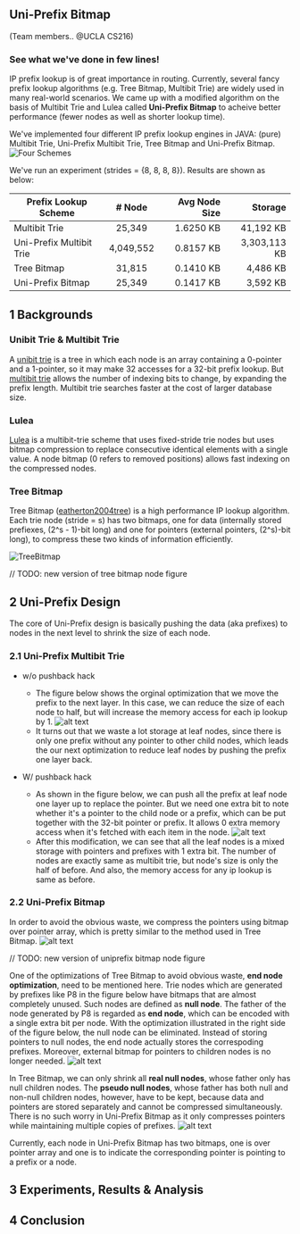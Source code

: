 ## Uni-Prefix Bitmap
(Team members.. @UCLA CS216)

### See what we've done in few lines!
IP prefix lookup is of great importance in routing. Currently, several fancy prefix lookup algorithms (e.g. Tree Bitmap, Multibit Trie) are widely used in many real-world scenarios. We came up with a modified algorithm on the basis of Multibit Trie and Lulea called **Uni-Prefix Bitmap** to acheive better performance (fewer nodes as well as shorter lookup time). 

We've implemented four different IP prefix lookup engines in JAVA: (pure) Multibit Trie, Uni-Prefix Multibit Trie, Tree Bitmap and Uni-Prefix Bitmap.
![](https://github.com/johnwenjunwu/proj216/blob/master/figures/FourSchemes.png?raw=true "Four Schemes")

We've run an experiment (strides = {8, 8, 8, 8}). Results are shown as below:

| Prefix Lookup Scheme | # Node  | Avg Node Size | Storage  |
| ------------- |:-----:| --------------:|-----:|
| Multibit Trie      | 25,349 | 1.6250 KB| 41,192 KB |
| Uni-Prefix Multibit Trie      | 4,049,552      |   0.8157 KB | 3,303,113 KB |
| Tree Bitmap | 31,815      | 0.1410 KB |  4,486 KB |
| Uni-Prefix Bitmap | 25,349      |  0.1417 KB | 3,592 KB |


## 1 Backgrounds
### Unibit Trie & Multibit Trie
A [unibit trie](https://raminaji.wordpress.com/unibit-tries/) is a tree in which each node is an array containing a 0-pointer and a 1-pointer, so it may make 32 accesses for a 32-bit prefix lookup. But [multibit trie](https://raminaji.wordpress.com/multibit-tries/) allows the number of indexing bits to change, by expanding the prefix length. Multibit trie searches faster at the cost of larger database size.
### Lulea
[Lulea](https://en.wikipedia.org/wiki/Lule%C3%A5_algorithm) is a multibit-trie scheme that uses fixed-stride trie nodes but uses bitmap compression to replace consecutive identical elements with a single value. A node bitmap (0 refers to removed positions) allows fast indexing on the compressed nodes.
### Tree Bitmap
Tree Bitmap ([eatherton2004tree](http://cseweb.ucsd.edu/~varghese/PAPERS/ccr2004.pdf)) is a high performance IP lookup algorithm. Each trie node (stride = s) has two bitmaps, one for data (internally stored prefiexes, (2^s - 1)-bit long) and one for pointers (external pointers, (2^s)-bit long), to compress these two kinds of information efficiently. 

![](https://github.com/johnwenjunwu/proj216/blob/master/figures/TreeBitmap.png?raw=true "TreeBitmap")

// TODO: new version of tree bitmap node figure

## 2 Uni-Prefix Design
The core of Uni-Prefix design is basically pushing the data (aka prefixes) to nodes in the next level to shrink the size of each node.
### 2.1 Uni-Prefix Multibit Trie 
- w/o pushback hack
    - The figure below shows the orginal optimization that we move the prefix to the next layer. In this case, we can reduce the size of each node to half, but will increase the memory access for each ip lookup by 1. ![alt text](https://github.com/johnwenjunwu/proj216/blob/master/figures/Uniprefix.png?raw=true "Original Uni-Prefix")
    - It turns out that we waste a lot storage at leaf nodes, since there is only one prefix without any pointer to other child nodes, which leads the our next optimization to reduce leaf nodes by pushing the prefix one layer back.
        
- W/ pushback hack
    - As shown in the figure below, we can push all the prefix at leaf node one layer up to replace the pointer. But we need one extra bit to note whether it's a pointer to the child node or a prefix, which can be put together with the 32-bit pointer or prefix. It allows 0 extra memory access when it's fetched with each item in the node. ![alt text](https://github.com/johnwenjunwu/proj216/blob/master/figures/UniprefixWithPushBack.png?raw=true "Original Uni-Prefix") 
    - After this modification, we can see that all the leaf nodes is a mixed storage with pointers and prefixes with 1 extra bit. The number of nodes are exactly same as multibit trie, but node's size is only the half of before. And also, the memory access for any ip lookup is same as before.

### 2.2 Uni-Prefix Bitmap
In order to avoid the obvious waste, we compress the pointers using bitmap over pointer array, which is pretty similar to the method used in Tree Bitmap. 
![alt text](https://github.com/johnwenjunwu/proj216/blob/master/figures/UniPrefixBitmap.png?raw=true "UniPrefixBitmap")

// TODO: new version of uniprefix bitmap node figure

One of the optimizations of Tree Bitmap to avoid obvious waste, **end node optimization**, need to be mentioned here. Trie nodes which are generated by prefixes like P8 in the figure below have bitmaps that are almost completely unused. Such nodes are defined as **null node**. The father of the node generated by P8 is regarded as **end node**, which can be encoded with a single extra bit per node. With the optimization illustrated in the right side of the figure below, the null node can be eliminated. Instead of storing pointers to null nodes, the end node actually stores the correspoding prefixes. Moreover, external bitmap for pointers to children nodes is no longer needed.
![alt text](https://github.com/johnwenjunwu/proj216/blob/master/figures/EndNodeOptimization.png?raw=true "end node optimization")

In Tree Bitmap, we can only shrink all **real null nodes**, whose father only has null children nodes. The **pseudo null nodes**, whose father has both null and non-null children nodes, however, have to be kept, because data and pointers are stored separately and cannot be compressed simultaneously. There is no such worry in Uni-Prefix Bitmap as it only compresses pointers while maintaining multiple copies of prefixes.
![alt text](https://github.com/johnwenjunwu/proj216/blob/master/figures/Real_vs_PseudoNullNode.png?raw=true "Real vs Pseudo Null Node")

Currently, each node in Uni-Prefix Bitmap has two bitmaps, one is over pointer array and one is to indicate the corresponding pointer is pointing to a prefix or a node.

## 3 Experiments, Results & Analysis
## 4 Conclusion

